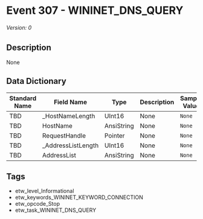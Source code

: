 # Event 307 - WININET_DNS_QUERY
###### Version: 0

## Description
None

## Data Dictionary
|Standard Name|Field Name|Type|Description|Sample Value|
|---|---|---|---|---|
|TBD|_HostNameLength|UInt16|None|`None`|
|TBD|HostName|AnsiString|None|`None`|
|TBD|RequestHandle|Pointer|None|`None`|
|TBD|_AddressListLength|UInt16|None|`None`|
|TBD|AddressList|AnsiString|None|`None`|

## Tags
* etw_level_Informational
* etw_keywords_WININET_KEYWORD_CONNECTION
* etw_opcode_Stop
* etw_task_WININET_DNS_QUERY